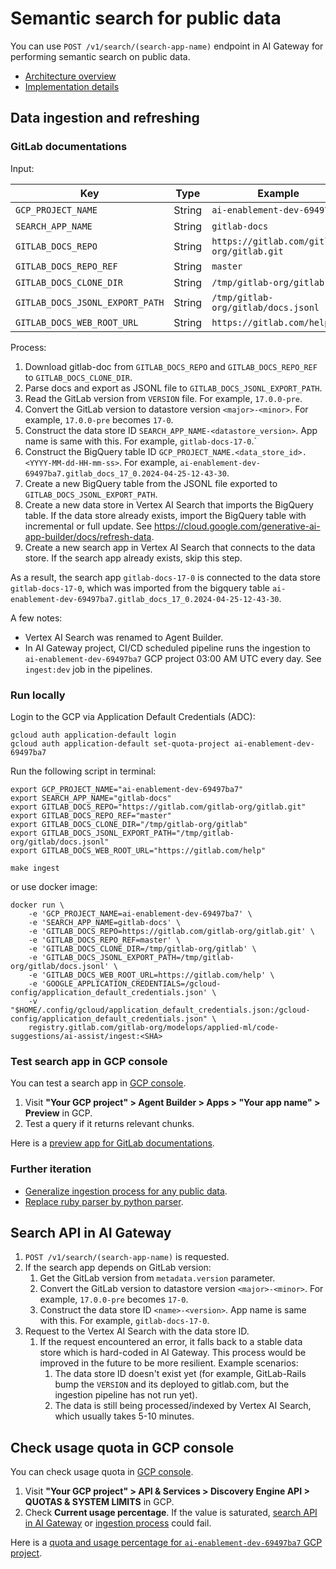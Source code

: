 # Semantic search for public data

You can use `POST /v1/search/(search-app-name)` endpoint in AI Gateway for performing semantic search on public data.

- [Architecture overview](https://docs.gitlab.com/ee/architecture/blueprints/gitlab_rag/vertex_ai_search.html)
- [Implementation details](https://docs.gitlab.com/ee/architecture/blueprints/gitlab_duo_rag/vertex_ai_search.html)

## Data ingestion and refreshing

### GitLab documentations

Input:

| Key                             | Type   | Example                                    |
| ------------------------------- | ------ | ------------------------------------------ |
| `GCP_PROJECT_NAME`              | String | `ai-enablement-dev-69497ba7`               |
| `SEARCH_APP_NAME`               | String | `gitlab-docs`                              |
| `GITLAB_DOCS_REPO`              | String | `https://gitlab.com/gitlab-org/gitlab.git` |
| `GITLAB_DOCS_REPO_REF`          | String | `master`                                   |
| `GITLAB_DOCS_CLONE_DIR`         | String | `/tmp/gitlab-org/gitlab`                   |
| `GITLAB_DOCS_JSONL_EXPORT_PATH` | String | `/tmp/gitlab-org/gitlab/docs.jsonl`        |
| `GITLAB_DOCS_WEB_ROOT_URL`      | String | `https://gitlab.com/help`                  |

Process:

1. Download gitlab-doc from `GITLAB_DOCS_REPO` and `GITLAB_DOCS_REPO_REF` to `GITLAB_DOCS_CLONE_DIR`.
1. Parse docs and export as JSONL file to `GITLAB_DOCS_JSONL_EXPORT_PATH`.
1. Read the GitLab version from `VERSION` file. For example, `17.0.0-pre`.
1. Convert the GitLab version to datastore version `<major>-<minor>`. For example, `17.0.0-pre` becomes
   `17-0`.
1. Construct the data store ID `SEARCH_APP_NAME-<datastore_version>`. App name is same with this. For example,
   `gitlab-docs-17-0`.`
1. Construct the BigQuery table ID `GCP_PROJECT_NAME.<data_store_id>.<YYYY-MM-dd-HH-mm-ss>`. For example,
   `ai-enablement-dev-69497ba7.gitlab_docs_17_0.2024-04-25-12-43-30`.
1. Create a new BigQuery table from the JSONL file exported to `GITLAB_DOCS_JSONL_EXPORT_PATH`.
1. Create a new data store in Vertex AI Search that imports the BigQuery table. If the data store already
   exists, import the BigQuery table with incremental or full update. See
   https://cloud.google.com/generative-ai-app-builder/docs/refresh-data.
1. Create a new search app in Vertex AI Search that connects to the data store. If the search app already exists, skip this step.

As a result, the search app `gitlab-docs-17-0` is connected to the data store `gitlab-docs-17-0`, which was imported from the bigquery table `ai-enablement-dev-69497ba7.gitlab_docs_17_0.2024-04-25-12-43-30`. 

A few notes:

- Vertex AI Search was renamed to Agent Builder.
- In AI Gateway project, CI/CD scheduled pipeline runs the ingestion to `ai-enablement-dev-69497ba7` GCP project 03:00 AM UTC every day.
  See `ingest:dev` job in the pipelines.

### Run locally

Login to the GCP via Application Default Credentials (ADC):

```shell
gcloud auth application-default login
gcloud auth application-default set-quota-project ai-enablement-dev-69497ba7
```

Run the following script in terminal:

```shell
export GCP_PROJECT_NAME="ai-enablement-dev-69497ba7"
export SEARCH_APP_NAME="gitlab-docs"
export GITLAB_DOCS_REPO="https://gitlab.com/gitlab-org/gitlab.git"
export GITLAB_DOCS_REPO_REF="master"
export GITLAB_DOCS_CLONE_DIR="/tmp/gitlab-org/gitlab"
export GITLAB_DOCS_JSONL_EXPORT_PATH="/tmp/gitlab-org/gitlab/docs.jsonl"
export GITLAB_DOCS_WEB_ROOT_URL="https://gitlab.com/help"

make ingest
```

or use docker image:

```shell
docker run \
    -e 'GCP_PROJECT_NAME=ai-enablement-dev-69497ba7' \
    -e 'SEARCH_APP_NAME=gitlab-docs' \
    -e 'GITLAB_DOCS_REPO=https://gitlab.com/gitlab-org/gitlab.git' \
    -e 'GITLAB_DOCS_REPO_REF=master' \
    -e 'GITLAB_DOCS_CLONE_DIR=/tmp/gitlab-org/gitlab' \
    -e 'GITLAB_DOCS_JSONL_EXPORT_PATH=/tmp/gitlab-org/gitlab/docs.jsonl' \
    -e 'GITLAB_DOCS_WEB_ROOT_URL=https://gitlab.com/help' \
    -e 'GOOGLE_APPLICATION_CREDENTIALS=/gcloud-config/application_default_credentials.json' \
    -v "$HOME/.config/gcloud/application_default_credentials.json:/gcloud-config/application_default_credentials.json" \
    registry.gitlab.com/gitlab-org/modelops/applied-ml/code-suggestions/ai-assist/ingest:<SHA>
```

### Test search app in GCP console

You can test a search app in [GCP console](https://console.cloud.google.com/home).

1. Visit **"Your GCP project" > Agent Builder > Apps > "Your app name" > Preview** in GCP.
1. Test a query if it returns relevant chunks.

Here is a [preview app for GitLab documentations](https://console.cloud.google.com/gen-app-builder/locations/global/engines/gitlab-docs-17-0/preview/search?project=ai-enablement-dev-69497ba7).

### Further iteration

- [Generalize ingestion process for any public data](https://gitlab.com/gitlab-org/modelops/applied-ml/code-suggestions/ai-assist/-/issues/446).
- [Replace ruby parser by python parser](https://gitlab.com/gitlab-org/modelops/applied-ml/code-suggestions/ai-assist/-/issues/447).

## Search API in AI Gateway

1. `POST /v1/search/(search-app-name)` is requested.
1. If the search app depends on GitLab version:
   1. Get the GitLab version from `metadata.version` parameter.
   1. Convert the GitLab version to datastore version `<major>-<minor>`. For example, `17.0.0-pre` becomes
      `17-0`.
   1. Construct the data store ID `<name>-<version>`. App name is same with this. For example,
      `gitlab-docs-17-0`.
1. Request to the Vertex AI Search with the data store ID.
   1. If the request encountered an error, it falls back to a stable data store which is hard-coded in AI
      Gateway. This process would be improved in the future to be more resilient. Example scenarios:
      1. The data store ID doesn't exist yet (for example, GitLab-Rails bump the `VERSION` and its deployed to
         gitlab.com, but the ingestion pipeline has not run yet).
      1. The data is still being processed/indexed by Vertex AI Search, which usually takes 5-10 minutes.

## Check usage quota in GCP console

You can check usage quota in [GCP console](https://console.cloud.google.com/home).

1. Visit **"Your GCP project" > API & Services > Discovery Engine API > QUOTAS & SYSTEM LIMITS** in GCP.
1. Check **Current usage percentage**. If the value is saturated, [search API in AI Gateway](#search-api-in-ai-gateway) or [ingestion process](#data-ingestion-and-refreshing) could fail.

Here is a [quota and usage percentage for `ai-enablement-dev-69497ba7` GCP project](https://console.cloud.google.com/apis/api/discoveryengine.googleapis.com/quotas?project=ai-enablement-dev-69497ba7).
